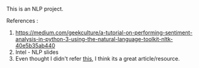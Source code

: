 This is an NLP project.


References : 
1) https://medium.com/geekculture/a-tutorial-on-performing-sentiment-analysis-in-python-3-using-the-natural-language-toolkit-nltk-40e5b35ab440
2) Intel - NLP slides
3) Even thought I didn't refer [this](https://blog.devgenius.io/preprocessing-twitter-dataset-using-nltk-approach-1beb9a338cc1), I think its a great    article/resource.
